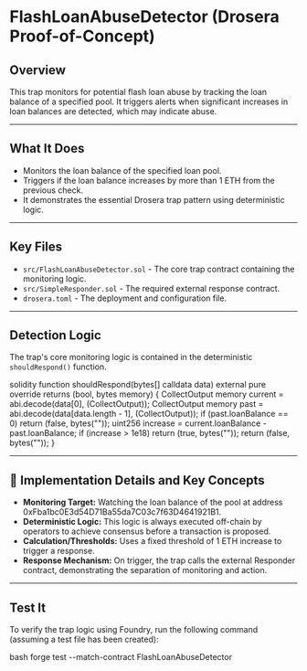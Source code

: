 # FlashLoanAbuseDetector (Drosera Proof-of-Concept)

## Overview
This trap monitors for potential flash loan abuse by tracking the loan balance of a specified pool. It triggers alerts when significant increases in loan balances are detected, which may indicate abuse.

---

## What It Does
* Monitors the loan balance of the specified loan pool.
* Triggers if the loan balance increases by more than 1 ETH from the previous check.
* It demonstrates the essential Drosera trap pattern using deterministic logic.

---

## Key Files
* `src/FlashLoanAbuseDetector.sol` - The core trap contract containing the monitoring logic.
* `src/SimpleResponder.sol` - The required external response contract.
* `drosera.toml` - The deployment and configuration file.

---

## Detection Logic

The trap's core monitoring logic is contained in the deterministic `shouldRespond()` function.

solidity
function shouldRespond(bytes[] calldata data) external pure override returns (bool, bytes memory) {
    CollectOutput memory current = abi.decode(data[0], (CollectOutput));
    CollectOutput memory past = abi.decode(data[data.length - 1], (CollectOutput));
    if (past.loanBalance == 0) return (false, bytes(""));
    uint256 increase = current.loanBalance - past.loanBalance;
    if (increase > 1e18) return (true, bytes(""));
    return (false, bytes(""));
}


---

## 🧪 Implementation Details and Key Concepts
* **Monitoring Target:** Watching the loan balance of the pool at address 0xFba1bc0E3d54D71Ba55da7C03c7f63D4641921B1.
* **Deterministic Logic:** This logic is always executed off-chain by operators to achieve consensus before a transaction is proposed.
* **Calculation/Thresholds:** Uses a fixed threshold of 1 ETH increase to trigger a response.
* **Response Mechanism:** On trigger, the trap calls the external Responder contract, demonstrating the separation of monitoring and action.

---

## Test It
To verify the trap logic using Foundry, run the following command (assuming a test file has been created):

bash
forge test --match-contract FlashLoanAbuseDetector
